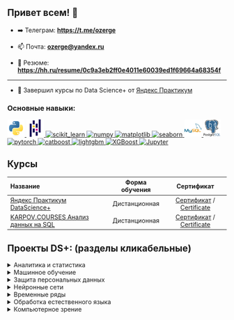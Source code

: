## Привет всем! 👋

- ➡️ Телеграм: **https://t.me/ozerge**

- 📫 Почта: **ozerge@yandex.ru**

- 📄 Резюме: **https://hh.ru/resume/0c9a3eb2ff0e4011e60039ed1f69664a68354f**
---

- :book: Завершил курсы по Data Science+ от [Яндекс Практикум](https://practicum.yandex.ru/data-scientist-plus/?utm_source=partners&utm_medium=ratingoff&utm_campaign=partners_ratingoff_data-scientist-plus)

<h3 align="left">Основные навыки:</h3>
<p align="left"> 

</a> <a href="https://www.python.org" target="_blank" rel="noreferrer"> 
<img src="https://raw.githubusercontent.com/devicons/devicon/master/icons/python/python-original.svg" title="Python" alt="python" width="40" height="40"/>
</a> <a href="https://pandas.pydata.org/" target="_blank" rel="noreferrer"> 
<img src="https://raw.githubusercontent.com/devicons/devicon/2ae2a900d2f041da66e950e4d48052658d850630/icons/pandas/pandas-original.svg" title="Pandas" alt="pandas" width="40" height="40"/> 
</a> <a href="https://scikit-learn.org/" target="_blank" rel="noreferrer"> 
<img src="https://upload.wikimedia.org/wikipedia/commons/0/05/Scikit_learn_logo_small.svg" title="Scikit-learn" alt="scikit_learn" width="40" height="40"/> 
</a> <a href="https://numpy.org/" target="_blank" rel="noreferrer"> 
<img src="https://numpy.org/images/logo.svg" title="Numpy" alt="numpy" width="40" height="40"/>
</a> <a href="https://matplotlib.org" target="_blank" rel="noreferrer"> 
<img src="https://upload.wikimedia.org/wikipedia/commons/0/01/Created_with_Matplotlib-logo.svg" title="Matplotlib" alt="matplotlib" width="40" height="40"/>
</a> <a href="https://seaborn.pydata.org/" target="_blank" rel="noreferrer"> 
<img src="https://seaborn.pydata.org/_images/logo-mark-lightbg.svg" title="Seaborn" alt="seaborn" width="40" height="40"/>
<a href="https://www.mysql.com/" target="_blank" rel="noreferrer"> 
<img src="https://raw.githubusercontent.com/devicons/devicon/master/icons/mysql/mysql-original-wordmark.svg" title="MySQL" alt="mysql" width="40" height="40"/> 
</a> <a href="https://www.postgresql.org" target="_blank" rel="noreferrer"> 
<img src="https://raw.githubusercontent.com/devicons/devicon/master/icons/postgresql/postgresql-original-wordmark.svg" title="PostgreSQL" alt="postgresql" width="40" height="40"/> 
</a> <a href="https://pytorch.org/" target="_blank" rel="noreferrer"> <img src="https://www.vectorlogo.zone/logos/pytorch/pytorch-icon.svg" title="Pytorch" alt="pytorch" width="40" height="40"/> 
</a> <a href="https://catboost.ai" target="_blank" rel="noreferrer"> 
<img src="https://upload.wikimedia.org/wikipedia/commons/c/cc/CatBoostLogo.png" title="Catboost" alt="catboost" width="40" height="40"/>
</a> <a href="https://lightgbm.readthedocs.io/en/latest/Python-Intro.html" target="_blank" rel="noreferrer"> 
<img src="https://lightgbm.readthedocs.io/en/stable/_images/LightGBM_logo_black_text.svg" title="Lightgbm" alt="lightgbm" width="80" height="40"/>
</a> <a href="https://xgboost.ai" target="_blank" rel="noreferrer"> 
<img src="https://xgboost.ai/images/logo/xgboost-logo-trimmed.png" title="XGBoost" alt="XGBoost" width="100" height="40"/>
</a> <a href="https://jupyter.org" target="_blank" rel="noreferrer"> 
<img src="https://jupyter.org/assets/homepage/main-logo.svg" title="XGBoost" title="Jupyter" alt="Jupyter" width="40" height="40"/>

</a> </p>

## Курсы

| Название | Форма обучения | Сертификат |
| :--- | :---: | :---: |
| [Яндекс Практикум DataScience+](https://practicum.yandex.ru/data-scientist-plus/?utm_source=partners&utm_medium=ratingoff&utm_campaign=partners_ratingoff_data-scientist-plus) | Дистанционная | [Сертификат](https://github.com/ozerge/certificates/blob/main/%D0%94%D0%B8%D0%BF%D0%BB%D0%BE%D0%BC_RU_%D0%9B%D0%BE%D0%B7%D0%BE%D0%B2%D0%BE%D0%B9_2024-4858-018.pdf) / [Certificate](https://github.com/ozerge/certificates/blob/main/%D0%A1ertificate_ENG_%D0%9B%D0%BE%D0%B7%D0%BE%D0%B2%D0%BE%D0%B9_2024-4858-018.pdf) |
| [KARPOV.COURSES Анализ данных на SQL](https://karpov.courses/simulator-sql) | Дистанционная | [Сертификат](https://github.com/ozerge/certificates/blob/main/Karpov_ru.pdf) / [Certificate](https://github.com/ozerge/certificates/blob/main/Karpov_en.pdf) |

## Проекты DS+:    (разделы кликабельные)

<details close>
  <summary>Аналитика и статистика</summary>
    <table>
      <tr>
  	<th>№</th>
        <th>Название проекта</th>
	<th>Библиотеки/Инструменты</th>
  	<th>Описание</th>
      </tr> 
      <tr>
  	<td>1</td>
    	<td><a href = "https://github.com/ozerge/yandex_practicum_DS_plus/blob/main/01_Analytics/01_yandex_music_big_city_music">Яндекс.Музыка</a></td>
	<td><tt>Python</tt>, <tt>Pandas</tt></td>
	<td>На реальных данных <a href = "https://music.yandex.ru/">Яндекс Музыка</a> проверить данные и сравнить поведение и предпочтения пользователей двух столиц — Москвы и Санкт-Петербурга. Проверка сформулированных гипотез.</td>
      </tr>
      <tr>
	<td>2</td>
	<td><a href = "https://github.com/ozerge/yandex_practicum_DS_plus/blob/main/01_Analytics/02_credit_scoring">Исследование надежности заемщиков - анализ банковских данных</a></td>
	<td><tt>Python</tt>, <tt>Pandas</tt></td>
	<td>Заказчик — кредитный отдел банка. На основе статистики о платёжеспособности клиентов исследовать влияет ли семейное положение и количество детей клиента на факт возврата кредита в срок.</td>
      </tr>
      <tr>
  	<td>3</td>
    	<td><a href = "https://github.com/ozerge/yandex_practicum_DS_plus/blob/main/01_Analytics/03_real_estate_mrkt_research">Продажа квартир в Санкт-Петербурге - анализ рынка недвижимости</a></td>
  	<td><tt>Python</tt>, <tt>Pandas</tt>, <tt>Matplotlib</tt></tt></td>
  	<td>Необходимо научиться определять рыночную стоимость объектов недвижимости, и выявить параметры, которые на это влияют. Это позволит построить автоматизированную систему отслеживания аномалий и мошеннической деятельности для сервиса <a href = "https://realty.ya.ru/sankt-peterburg_i_leningradskaya_oblast/">Яндекс Недвижимость</a>.</td>
      </tr>
      <tr>
	<td>4</td>
	<td><a href = "https://github.com/ozerge/yandex_practicum_DS_plus/blob/main/01_Analytics/04_cinema_distribution_research">Исследование рынка российского кинопроката</a></td>
	<td><tt>Python</tt>, <tt>Pandas</tt>, <tt>Numpy</tt>, <tt>Matplotlib</tt>, <tt>Seaborn</tt></td>
	<td>Изучить рынок российского кинопроката и выявить текущие тренды. Также отдельно проанализировать информацию по фильмам, которые получили государственную поддержку и ответить на вопрос, насколько такие фильмы интересны зрителю.</td>
      </tr>
      <tr>
  	<td>5</td>
    	<td><a href = "https://github.com/ozerge/yandex_practicum_DS_plus/blob/main/02_Statystic/05_scooter_rental_service_GoFast">Анализ данных сервиса аренды самокатов</a></td>
	<td><tt>Python</tt>, <tt>Pandas</tt>, <tt>Numpy</tt>, <tt>Matplotlib</tt>, <tt>Scipy</tt></td>
	<td>На основе информации, собранной популярным сервисом аренды самокатов "GoFast" о некоторых пользователях из нескольких городов, а также об их поездках, провести подготовку и  анализ данных для проверки гипотез, которые могут помочь бизнесу вырасти.</td>
      </tr>
    </table>
</details>

<details close>
  <summary>Машинное обучение</summary>
    <table>
      <tr>
  	<th>№</th>
        <th>Название проекта</th>
	<th>Библиотеки/Инструменты</th>
  	<th>Описание</th>
      </tr>
      <tr>
  	<td>6</td>
    	<td><a href = "https://github.com/ozerge/yandex_practicum_DS_plus/blob/main/03_Machine_learning/06_tariff_recommendation">Рекомендация тарифов для клиентов телеком-компании</a></td>
	<td><tt>Задача классификации:       </tt> <tt>Python</tt>, <tt>Pandas</tt>, <tt>Numpy</tt>, <tt>Seaborn</tt>, <tt>Scikit-learn</tt></td>
	<td>Задача состоит в построении системы, способной проанализировать поведение клиентов - пользователей архивных тарифов и предложить пользователям новый тариф. Требуется построить модель для задачи классификации, которая выберет подходящий тариф с максимально большим значением accuracy.</td>
      </tr>
      <tr>
	<td>7</td>
	<td><a href = "https://github.com/ozerge/yandex_practicum_DS_plus/blob/main/03_Machine_learning/07_bank_custumer_churn">Прогнозирование оттока клиентов банка</a></td>
	<td><tt>Задача классификации:       </tt> <tt>Python</tt>, <tt>Pandas</tt>, <tt>Numpy</tt>, <tt>Seaborn</tt>, <tt>Matplotlib</tt>, <tt>Scikit-learn</tt></td>
	<td>По предоставленным историческим данным о поведении клиентов и расторжении договоров с банком нужно спрогнозировать, уйдёт клиент из банка в ближайшее время или нет. Задача - построить модель с предельно большим значением F1-меры, не ниже 0.59. и выявить лучший метод для устранения дисбаланса классов.</td>
      </tr>
      <tr>
  	<td>8</td>
    	<td><a href = "https://github.com/ozerge/yandex_practicum_DS_plus/blob/main/03_Machine_learning/08_best_oilfield_location">Выбор локации для нефтяной скважины</a></td>
  	<td><tt>Задача регрессии, bootstrap:</tt> <tt>Python</tt>, <tt>Pandas</tt>, <tt>Numpy</tt>, <tt>Scipy</tt>, <tt>Seaborn</tt>, <tt>Matplotlib</tt>, <tt>Scikit-learn</tt></td>
  	<td>На основе данных георазведки определить оптимальное нефтяное месторождение для разработки.</a>.</td>
      </tr>
      <tr>
	<td>9</td>
	<td><a href = "https://github.com/ozerge/yandex_practicum_DS_plus/blob/main/03_Machine_learning/09_booking_cancel_pred">Прогнозирование оттока клиентов в сети отелей</a></td>
	<td><tt>Задача классификации:       </tt> <tt>Python</tt>, <tt>Pandas</tt>, <tt>Numpy</tt>, <tt>Seaborn</tt>, <tt>Matplotlib</tt>, <tt>Scikit-learn</tt></td>
	<td>Разработать систему, которая предсказывает отказ от брони. Если модель покажет, что бронь будет отменена, то клиенту предлагается внести депозит - деньги будут списаны со счёта клиента, если он всё же отменит бронь. Выявить лучшую модель для решения задачи.</td>
      </tr>
      <tr>
  	<td>10</td>
    	<td><a href = "https://github.com/ozerge/yandex_practicum_DS_plus/blob/main/03_Machine_learning/10_spark_real_estate">Предсказание стоимости жилья</a></td>
	<td><tt>Задача регрессии:           </tt> <tt>Python</tt>, <tt>Pandas</tt>, <tt>Numpy</tt>, <tt>PySpark</tt></td>
	<td>Oбучить модель линейной регрессии на данных о жилье в Калифорнии в 1990 году. На основе данных нужно предсказать медианную стоимость дома в жилом массиве. Для оценки качества модели будут использованы метрики RMSE, MAE и R2, а также оценить важность категориальных данных в оценке качества модели.</td>
      </tr>
      <tr>
  	<td>12</td>
    	<td><a href = "https://github.com/ozerge/yandex_practicum_DS_plus/blob/main/03_Machine_learning/12_car_price_boosting">Прогнозирование рыночной стоимости автомобилей</a></td>
	<td><tt>Задача регрессии:           </tt> <tt>Python</tt>, <tt>Pandas</tt>, <tt>Numpy</tt>, <tt>Seaborn</tt>, <tt>Matplotlib</tt>, <tt>Phik</tt>, <tt>Scikit-learn</tt>, <tt>CatBoost</tt>, <tt>LightGBM</tt></td>
	<td>Разработка системы рекомендации стоимости автомобиля на основе его описания и выявление лучшей модели для предсказания стоимости.</td>
      </tr>
      <tr>
  	<td>14</td>
    	<td><a href = "https://github.com/ozerge/yandex_practicum_DS_plus/blob/main/03_Machine_learning/14_car_accident_risk">Разработка системы предупреждения аварий для каршеринговой компании</a></td>
	<td><tt>Задача классификации:       </tt> <tt>Python</tt>, <tt>Pandas</tt>, <tt>Numpy</tt>, <tt>Seaborn</tt>, <tt>Matplotlib</tt>, <tt>Shap</tt>, <tt>SQL</tt>, <tt>PosgreSQL</tt>, <tt>SQLAlchemy</tt>,   <tt>Scikit-learn</tt>, <tt>CatBoost</tt>, <tt>LightGBM</tt></td>
	<td>Задача - понять, возможно ли предсказывать риск ДТП по выбранному маршруту движения, опираясь на исторические данные. Под риском понимается вероятность ДТП с любым повреждением транспортного средства.</td>
      </tr>
      <tr>
  	<td>19</td>
    	<td><a href = "https://github.com/ozerge/yandex_practicum_DS_plus/blob/main/19_Final_indastry_temp_pred">Оптимизация производственных расходов металлургического комбината</a></td>
	<td><tt>Задача регрессии:           </tt> <tt>Python</tt>, <tt>Pandas</tt>, <tt>Numpy</tt>, <tt>Seaborn</tt>, <tt>Matplotlib</tt>, <tt>Shap</tt>, <tt>SQL</tt>, <tt>PyTorch</tt>, <tt>Scikit-learn</tt>, <tt>CatBoost</tt>, <tt>LightGBM</tt></td>
	<td>Для оптимизации производственных расходов, металлургический комбинат решил уменьшить потребление электроэнергии на этапе обработки стали. Необходимо построить модель, которая предскажет температуру стали</td>
      </tr>
    </table>
</details>

<details close>
  <summary>Защита персональных данных</summary>
    <table>
      <tr>
  	<th>№</th>
        <th>Название проекта</th>
	<th>Библиотеки/Инструменты</th>
  	<th>Описание</th>
      </tr>
      <tr>
	<td>11</td>
    	<td><a href = "https://github.com/ozerge/yandex_practicum_DS_plus/blob/main/03_Machine_learning/11_personal_info_encryption">Защита персональных данных клиентов</a></td>
	<td><tt>Задача регрессии:                </tt> <tt>Python</tt>, <tt>Pandas</tt>, <tt>Numpy</tt>, <tt>Seaborn</tt>, <tt>Scikit-learn</tt></td>
	<td>Разработать метод преобразования данных, чтобы при преобразовании качество моделей машинного обучения не ухудшилось.</td>
      </tr>
    </table>
</details>

<details close>
  <summary>Нейронные сети</summary>
    <table>
      <tr>
  	<th>№</th>
        <th>Название проекта</th>
	<th>Библиотеки/Инструменты</th>
  	<th>Описание</th>
      </tr>
      <tr>
	<td>13</td>
    	<td><a href = "https://github.com/ozerge/yandex_practicum_DS_plus/blob/main/04_Neural_networks">Прогнозирование температуры звезды</a></td>
	<td><tt>Задача регрессии:                </tt> <tt>Python</tt>, <tt>Pandas</tt>, <tt>Numpy</tt>, <tt>Seaborn</tt>,<tt>Matplotlib</tt>, <tt>Plotly</tt>, <tt>Phik</tt>, <tt>Scikit-learn</tt>,  <tt>PyTorch</tt></td>
	<td>На основе косвенных данных построить модель оценки температуры на поверхности звезды, а также попробовать улучшить базовую модель с помощью обучения батчами и регуляризации с dropout.</td> 
      </tr>
    </table>
</details>

<details close>
  <summary>Временные ряды</summary>
    <table>
      <tr>
  	<th>№</th>
        <th>Название проекта</th>
	<th>Библиотеки/Инструменты</th>
  	<th>Описание</th>
      </tr>
      <tr>
	<td>15</td>
    	<td><a href = "https://github.com/ozerge/yandex_practicum_DS_plus/blob/main/05_Time_series">Прогнозирование заказов такси</a></td>
	<td><tt>Задача регрессии:                        </tt> <tt>Python</tt>, <tt>Pandas</tt>, <tt>Numpy</tt>, <tt>Seaborn</tt>, <tt>Matplotlib</tt>, <tt>Statsmodels</tt>, <tt>Shap</tt>, <tt>Scikit-learn</tt>, <tt>CatBoost</tt>, <tt>LightGBM</tt></td>
	<td>Спрогнозировать количество заказов такси на следующий час. Построить модель для такого предсказания. </td> 
      </tr>
    </table>
</details>

<details close>
  <summary>Обработка естественного языка</summary>
    <table>
      <tr>
  	<th>№</th>
        <th>Название проекта</th>
	<th>Библиотеки/Инструменты</th>
  	<th>Описание</th>
      </tr>
      <tr>
	<td>16</td>
    	<td><a href = "https://github.com/ozerge/yandex_practicum_DS_plus/blob/main/06_NLP">Обучение модели классификации комментариев</a></td>
	<td><tt>Задача классификации:                    </tt> <tt>Python</tt>, <tt>Pandas</tt>, <tt>Numpy</tt>, <tt>Seaborn</tt>, <tt>Matplotlib</tt>, <tt>Scikit-learn</tt>, <tt>CatBoost</tt>, <tt>LightGBM</tt>, <tt>BERT</tt>, <tt>nltk</tt></td>
	<td>На основе набора данных с разметкой о токсичности правок обучить модель классифицировать комментарии на позитивные и негативные </td> 
      </tr>
    </table>
</details>

<details close>
  <summary>Компьютерное зрение</summary>
    <table>
      <tr>
  	<th>№</th>
        <th>Название проекта</th>
	<th>Библиотеки/Инструменты</th>
  	<th>Описание</th>
      </tr>
      <tr>
	<td>17</td>
    	<td><a href = "https://github.com/ozerge/yandex_practicum_DS_plus/blob/main/07_CV/17_customer_age_recognition">Определение возраста покупателей</a></td>
	<td><tt>Задача нейронные сети:   </tt> <tt>Python</tt>, <tt>Pandas</tt>, <tt>Matplotlib</tt>, <tt>Keras</tt></td>
	<td>На основе набора фотографий людей с указанием возраста построить модель, которая по фотографии определит приблизительный возраст человека. </td> 
      </tr>
      <tr>
	<td>18</td>
    	<td><a href = "https://github.com/ozerge/yandex_practicum_DS_plus/blob/main/07_CV/18_photo_search">Поиск изображения по запросу</a></td>
	<td><tt>Задача регрессии:        </tt> <tt>Python</tt>, <tt>Pandas</tt>, <tt>Numpy</tt>, <tt>Matplotlib</tt>, <tt>Scikit-learn</tt>, <tt>CatBoost</tt>, <tt>BERT</tt>, <tt>nltk</tt>, <tt>Keras</tt>, <tt>CLIP</tt></td>
	<td>Задача - разработать демонстрационную версию поиска изображений по запросу. Для демонстрационной версии нужно обучить модель, которая получит векторное представление изображения, векторное представление текста, а на выходе выдаст число от 0 до 1 — покажет, насколько текст и картинка подходят друг другу.</td> 
      </tr>
    </table>
</details>
